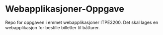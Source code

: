 # Webapplikasjoner-Oppgave
Repo for oppgaven i emmet webapplikasjoner ITPE3200. Det skal lages en webapplikasjon for bestille billetter til båtturer.
